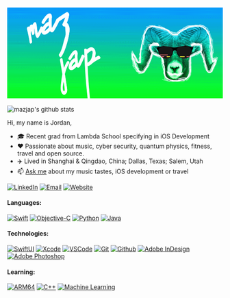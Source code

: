 [<img src="https://github.com/mazjap/mazjap/blob/master/src/Header.gif" />](https://github.com/mazjap)

![mazjap's github stats](https://github-readme-stats.vercel.app/api?username=mazjap&theme=dark)


Hi, my name is Jordan,
- :mortar_board: Recent grad from Lambda School specifying in iOS Development
- :heart: Passionate about music, cyber security, quantum physics, fitness, travel and open source.
- :airplane: Lived in Shanghai & Qingdao, China; Dallas, Texas; Salem, Utah
- :mailbox: [Ask me](https://jordan-christensen.com/#contact) about my music tastes, iOS development or travel

[![LinkedIn][linkedin-img]][linkedin-url]
[![Email][email-img]][email-url]
[![Website][website-img]][website-url]

#### Languages:

[![Swift][swift-img]][no-link]
[![Objective-C][objc-img]][no-link]
[![Python][python-img]][no-link]
[![Java][java-img]][no-link]

#### Technologies:

[![SwiftUI][swiftui-img]][no-link]
[![Xcode][xcode-img]][no-link]
[![VSCode][vscode-img]][no-link]
[![Git][git-img]][no-link]
[![Github][github-img]][no-link]
[![Adobe InDesign][indesign-img]][no-link]
[![Adobe Photoshop][photoshop-img]][no-link]

#### Learning:

[![ARM64][arm-img]][no-link]
[![C++][cpp-img]][no-link]
[![Machine Learning][ml-img]][no-link]

[swift-img]: https://img.shields.io/badge/-Swift-black?style=flat&logo=swift
[objc-img]: https://img.shields.io/badge/objc-Objective%20C-black?style=flat
[python-img]: https://img.shields.io/badge/-Python-black?style=flat&logo=python
[java-img]: https://img.shields.io/badge/-Java-black?style=flat&logo=java

[xcode-img]: https://img.shields.io/badge/-Xcode-black?style=flat&logo=xcode
[git-img]: https://img.shields.io/badge/-Git-black?style=flat&logo=git
[github-img]: https://img.shields.io/badge/-Github-black?style=flat&logo=github
[vscode-img]: https://img.shields.io/badge/-VSCode-black?style=flat&logo=visual%20studio%20code
[indesign-img]: https://img.shields.io/badge/-InDesign-black?style=flat&logo=adobe%20indesign
[photoshop-img]: https://img.shields.io/badge/-Photoshop-black?style=flat&logo=adobe%20photoshop

[swiftui-img]: https://img.shields.io/badge/-SwiftUI-black?style=flat&logo=swift
[arm-img]: https://img.shields.io/badge/arm-AARCH64-black?style=flat
[cpp-img]: https://img.shields.io/badge/-C++-black?style=flat&logo=c%2B%2B
[ml-img]: https://img.shields.io/badge/-Machine%20Learning-black?style=flat&logo=python

[website-img]: https://img.shields.io/badge/-Jordan%20Christensen.com-black?style=for-the-badge&logo=google-chrome&logoColor=white
[linkedin-img]: https://img.shields.io/badge/-LinkedIn-blue?style=for-the-badge&logo=linkedin&logoColor=white
[email-img]: https://img.shields.io/badge/-Gmail-red?style=for-the-badge&logo=gmail&logoColor=white

[website-url]: https://jordan-christensen.com/
[linkedin-url]: https://www.linkedin.com/in/jordan-a-christensen/
[email-url]: mailto:jordan.c4922@gmail.com

[no-link]: #
